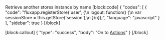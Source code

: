 Retrieve another stores instance by name
[block:code]
{
  "codes": [
    {
      "code": "fluxapp.registerStore('user', {\n  logout: function() {\n    var sessionStore = this.getStore('session');\n  }\n});",
      "language": "javascript"
    }
  ],
  "sidebar": true
}
[/block]

[block:callout]
{
  "type": "success",
  "body": "On to [Actions](doc:overview-3)"
}
[/block]